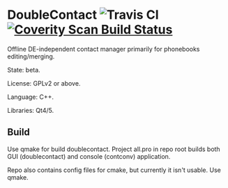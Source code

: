 # DoubleContact ![Travis CI](https://travis-ci.org/DarkHobbit/doublecontact.svg?branch=master) [![Coverity Scan Build Status](https://scan.coverity.com/projects/10139/badge.svg)](https://scan.coverity.com/projects/darkhobbit-doublecontact)
Offline DE-independent contact manager primarily for phonebooks editing/merging.

State: beta.

License: GPLv2 or above.

Language: C++.

Libraries: Qt4/5.

## Build ##

Use qmake for build doublecontact. Project all.pro in repo root builds both GUI (doublecontact) and console (contconv) application.

Repo also contains config files for cmake, but currently it isn't usable. Use qmake.
